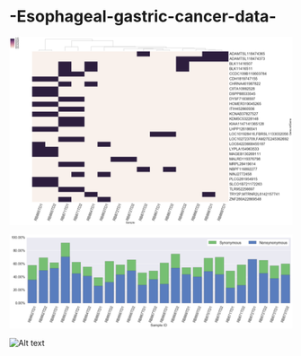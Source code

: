 # -Esophageal-gastric-cancer-data-

![Alt text](/grouping.png "Optional Title")

![Alt text](/Synonymous_vs_Nonsynonymous.png "Optional Title")

![Alt text](/mutation_heatmap.png "Optional Title")

